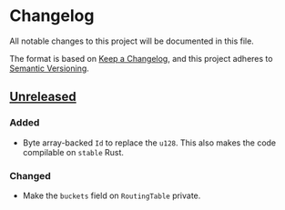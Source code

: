 # Changelog

All notable changes to this project will be documented in this file.

The format is based on [Keep a Changelog](https://keepachangelog.com/en/1.0.0/),
and this project adheres to [Semantic Versioning](https://semver.org/spec/v2.0.0.html).

## [Unreleased]

### Added

- Byte array-backed `Id` to replace the `u128`. This also makes the code compilable on `stable` Rust.

### Changed

- Make the `buckets` field on `RoutingTable` private.

[unreleased]: https://github.com/niklaslong/kadmium/compare/v0.1.0...HEAD
